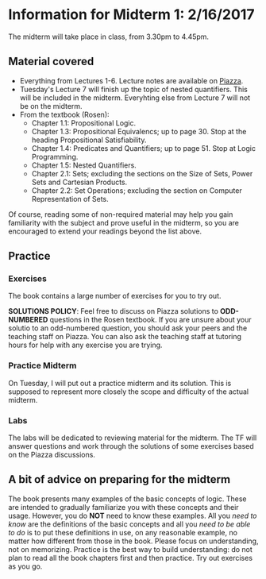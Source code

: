 # Information for Midterm 1: 2/16/2017

The midterm will take place in class, from 3.30pm to 4.45pm.

## Material covered

- Everything from Lectures 1-6. Lecture notes are available on [Piazza](https://piazza.com/bu/spring2017/cs131/resources).
- Tuesday's Lecture 7 will finish up the topic of nested quantifiers. This will be included in the midterm. Everyhting else from Lecture 7 will not be on the midterm.
- From the textbook (Rosen):
	- Chapter 1.1: Propositional Logic.
	- Chapter 1.3: Propositional Equivalencs; up to page 30. Stop at the heading Propositional Satisfiability.
	- Chapter 1.4: Predicates and Quantifiers; up to page 51. Stop at Logic Programming.
	- Chapter 1.5: Nested Quantifiers.
	- Chapter 2.1: Sets; excluding the sections on the Size of Sets, Power Sets and Cartesian Products.
	- Chapter 2.2: Set Operations; excluding the section on Computer Representation of Sets.

Of course, reading some of non-required material may help you gain familiarity with the subject and prove useful in the midterm, so you are encouraged to extend your readings beyond the list above.


## Practice 

### Exercises

The book contains a large number of exercises for you to try out. 

**SOLUTIONS POLICY**: Feel free to discuss on Piazza solutions to **ODD-NUMBERED** questions in the Rosen textbook. If you are unsure about your solutio to an odd-numbered question, you should ask your peers and the teaching staff on Piazza. You can also ask the teaching staff at tutoring hours for help with any exercise you are trying.

### Practice Midterm

On Tuesday, I will put out a practice midterm and its solution. This is supposed to represent more closely the scope and difficulty of the actual midterm.

### Labs 

The labs will be dedicated to reviewing material for the midterm. The TF will answer questions and work through the solutions of some exercises based on the Piazza discussions.


## A bit of advice on preparing for the midterm

The book presents many examples of the basic concepts of logic. These are intended to gradually familiarize you with these concepts and their usage. However, you do __NOT__ need to know these examples. All you _need to know_ are the definitions of the basic concepts and all you _need to be able to do_ is to put these definitions in use, on any reasonable example, no matter how different from those in the book. Please focus on understanding, not on memorizing. Practice is the best way to build understanding: do not plan to read all the book chapters first and then practice. Try out exercises as you go. 
